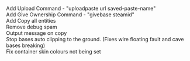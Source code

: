 Add Upload Command - "uploadpaste url saved-paste-name"<br>
Add Give Ownership Command - "givebase steamid"<br>
Add Copy all entities<br>
Remove debug spam<br>
Output message on copy<br>
Stop bases auto clipping to the ground. (Fixes wire floating fault and cave bases breaking)<br>
Fix container skin colours not being set<br>
